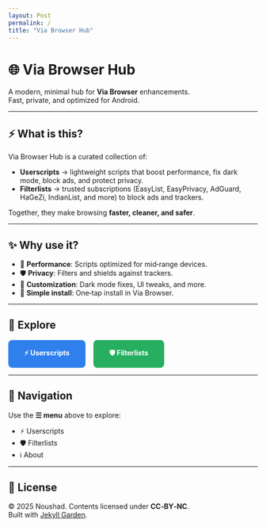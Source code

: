 ```yaml
---
layout: Post
permalink: /
title: "Via Browser Hub"
---
```


# 🌐 Via Browser Hub

A modern, minimal hub for **Via Browser** enhancements.  
Fast, private, and optimized for Android.

---

## ⚡ What is this?
Via Browser Hub is a curated collection of:
- **Userscripts** → lightweight scripts that boost performance, fix dark mode, block ads, and protect privacy.  
- **Filterlists** → trusted subscriptions (EasyList, EasyPrivacy, AdGuard, HaGeZi, IndianList, and more) to block ads and trackers.  

Together, they make browsing **faster, cleaner, and safer**.

---

## ✨ Why use it?
- 🚀 **Performance**: Scripts optimized for mid‑range devices.  
- 🛡️ **Privacy**: Filters and shields against trackers.  
- 🎨 **Customization**: Dark mode fixes, UI tweaks, and more.  
- 📱 **Simple install**: One‑tap install in Via Browser.  

---

## 🚀 Explore
<div style="display: flex; gap: 1rem; margin-top: 1rem;">
  <a href="./Userscripts" style="background:#2f80ed;color:#fff;padding:1rem 2rem;border-radius:8px;text-decoration:none;font-weight:bold;">⚡ Userscripts</a>
  <a href="./Filters" style="background:#27ae60;color:#fff;padding:1rem 2rem;border-radius:8px;text-decoration:none;font-weight:bold;">🛡️ Filterlists</a>
</div>

---

## 📖 Navigation
Use the **☰ menu** above to explore:
- ⚡ Userscripts  
- 🛡️ Filterlists  
- ℹ️ About  

---

## 📜 License
© 2025 Noushad. Contents licensed under **CC‑BY‑NC**.  
Built with [Jekyll Garden](https://github.com/Jekyll-Garden/jekyll-garden.github.io).
